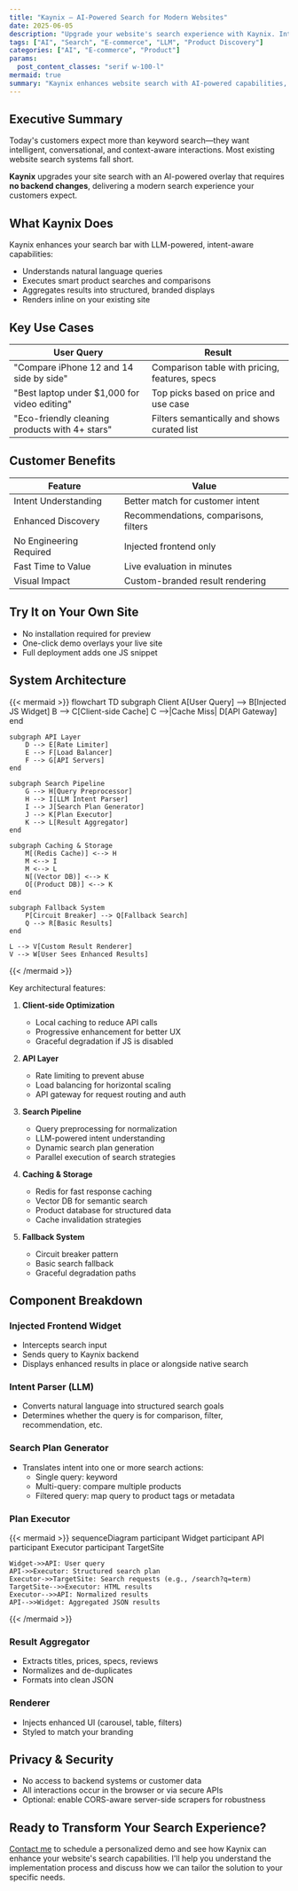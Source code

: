 ```yaml
---
title: "Kaynix – AI-Powered Search for Modern Websites"
date: 2025-06-05
description: "Upgrade your website's search experience with Kaynix. Intent-aware, LLM-powered, zero-integration solution for product discovery."
tags: ["AI", "Search", "E-commerce", "LLM", "Product Discovery"]
categories: ["AI", "E-commerce", "Product"]
params:
  post_content_classes: "serif w-100-l"
mermaid: true
summary: "Kaynix enhances website search with AI-powered capabilities, requiring no backend changes. Features include natural language understanding, smart product comparisons, and structured result displays."
---
```


## Executive Summary

Today's customers expect more than keyword search—they want intelligent, conversational, and context-aware interactions. Most existing website search systems fall short.

**Kaynix** upgrades your site search with an AI-powered overlay that requires **no backend changes**, delivering a modern search experience your customers expect.


## What Kaynix Does

Kaynix enhances your search bar with LLM-powered, intent-aware capabilities:

- Understands natural language queries
- Executes smart product searches and comparisons
- Aggregates results into structured, branded displays
- Renders inline on your existing site



## Key Use Cases

| User Query | Result |
|------------|--------|
| "Compare iPhone 12 and 14 side by side" | Comparison table with pricing, features, specs |
| "Best laptop under $1,000 for video editing" | Top picks based on price and use case |
| "Eco-friendly cleaning products with 4+ stars" | Filters semantically and shows curated list |


## Customer Benefits

| Feature | Value |
|--------|-------|
| Intent Understanding | Better match for customer intent |
| Enhanced Discovery | Recommendations, comparisons, filters |
| No Engineering Required | Injected frontend only |
| Fast Time to Value | Live evaluation in minutes |
| Visual Impact | Custom-branded result rendering |


## Try It on Your Own Site

- No installation required for preview
- One-click demo overlays your live site
- Full deployment adds one JS snippet


## System Architecture

{{< mermaid >}}
flowchart TD
    subgraph Client
        A[User Query] --> B[Injected JS Widget]
        B --> C[Client-side Cache]
        C -->|Cache Miss| D[API Gateway]
    end

    subgraph API Layer
        D --> E[Rate Limiter]
        E --> F[Load Balancer]
        F --> G[API Servers]
    end

    subgraph Search Pipeline
        G --> H[Query Preprocessor]
        H --> I[LLM Intent Parser]
        I --> J[Search Plan Generator]
        J --> K[Plan Executor]
        K --> L[Result Aggregator]
    end

    subgraph Caching & Storage
        M[(Redis Cache)] <--> H
        M <--> I
        M <--> L
        N[(Vector DB)] <--> K
        O[(Product DB)] <--> K
    end

    subgraph Fallback System
        P[Circuit Breaker] --> Q[Fallback Search]
        Q --> R[Basic Results]
    end

    L --> V[Custom Result Renderer]
    V --> W[User Sees Enhanced Results]
{{< /mermaid >}}

Key architectural features:

1. **Client-side Optimization**
   - Local caching to reduce API calls
   - Progressive enhancement for better UX
   - Graceful degradation if JS is disabled

2. **API Layer**
   - Rate limiting to prevent abuse
   - Load balancing for horizontal scaling
   - API gateway for request routing and auth

3. **Search Pipeline**
   - Query preprocessing for normalization
   - LLM-powered intent understanding
   - Dynamic search plan generation
   - Parallel execution of search strategies

4. **Caching & Storage**
   - Redis for fast response caching
   - Vector DB for semantic search
   - Product database for structured data
   - Cache invalidation strategies

5. **Fallback System**
   - Circuit breaker pattern
   - Basic search fallback
   - Graceful degradation paths

## Component Breakdown

### Injected Frontend Widget

- Intercepts search input
- Sends query to Kaynix backend
- Displays enhanced results in place or alongside native search

### Intent Parser (LLM)

- Converts natural language into structured search goals
- Determines whether the query is for comparison, filter, recommendation, etc.

### Search Plan Generator

- Translates intent into one or more search actions:
  - Single query: keyword
  - Multi-query: compare multiple products
  - Filtered query: map query to product tags or metadata

### Plan Executor

{{< mermaid >}}
sequenceDiagram
    participant Widget
    participant API
    participant Executor
    participant TargetSite

    Widget->>API: User query
    API->>Executor: Structured search plan
    Executor->>TargetSite: Search requests (e.g., /search?q=term)
    TargetSite-->>Executor: HTML results
    Executor-->>API: Normalized results
    API-->>Widget: Aggregated JSON results
{{< /mermaid >}}

### Result Aggregator

- Extracts titles, prices, specs, reviews
- Normalizes and de-duplicates
- Formats into clean JSON

### Renderer

- Injects enhanced UI (carousel, table, filters)
- Styled to match your branding

## Privacy & Security

- No access to backend systems or customer data
- All interactions occur in the browser or via secure APIs
- Optional: enable CORS-aware server-side scrapers for robustness

## Ready to Transform Your Search Experience?

[Contact me](/pages/contact) to schedule a personalized demo and see how Kaynix can enhance your website's search capabilities. I'll help you understand the implementation process and discuss how we can tailor the solution to your specific needs.

